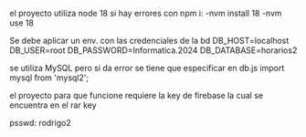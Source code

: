 el proyecto utiliza node 18
si hay errores con npm i:
-nvm install 18
-nvm use 18

Se debe aplicar un env. con las credenciales de la bd
DB_HOST=localhost
DB_USER=root
DB_PASSWORD=Informatica.2024
DB_DATABASE=horarios2

se utiliza MySQL pero si da error se tiene que especificar en db.js
import mysql from 'mysql2';

el proyecto para que funcione requiere la key de firebase la cual se encuentra en el rar key

psswd: rodrigo2
